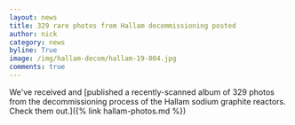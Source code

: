 ```yaml
---
layout: news
title: 329 rare photos from Hallam decommissioning posted
author: nick
category: news
byline: True
image: /img/hallam-decom/hallam-19-004.jpg
comments: true
---
```


<div class="row">
<div class="col-md-8" markdown="1">

We've received and [published a recently-scanned album of 329 photos from the
decommissioning process of the Hallam sodium graphite reactors. Check them
out.]({% link hallam-photos.md %})

</div></div>

